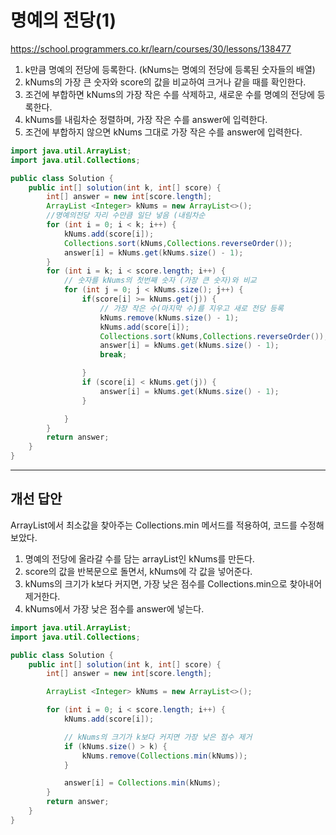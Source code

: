 # 명예의 전당(1)

https://school.programmers.co.kr/learn/courses/30/lessons/138477


1. k만큼 명예의 전당에 등록한다. (kNums는 명예의 전당에 등록된 숫자들의 배열)
2. kNums의 가장 큰 숫자와 score의 값을 비교하여 크거나 같을 때를 확인한다.
3. 조건에 부합하면 kNums의 가장 작은 수를 삭제하고, 새로운 수를 명예의 전당에 등록한다.
4. kNums를 내림차순 정렬하며, 가장 작은 수를 answer에 입력한다.
4. 조건에 부합하지 않으면 kNums 그대로 가장 작은 수를 answer에 입력한다.

```java
import java.util.ArrayList;
import java.util.Collections;

public class Solution {
    public int[] solution(int k, int[] score) {
        int[] answer = new int[score.length];
        ArrayList <Integer> kNums = new ArrayList<>();
        //명예의전당 자리 수만큼 일단 넣음 (내림차순
        for (int i = 0; i < k; i++) {
            kNums.add(score[i]);
            Collections.sort(kNums,Collections.reverseOrder());
            answer[i] = kNums.get(kNums.size() - 1);
        }
        for (int i = k; i < score.length; i++) {
            // 숫자를 kNums의 첫번째 숫자 (가장 큰 숫자)와 비교
            for (int j = 0; j < kNums.size(); j++) {
                if(score[i] >= kNums.get(j)) {
                    // 가장 작은 수(마지막 수)를 지우고 새로 전당 등록
                    kNums.remove(kNums.size() - 1);
                    kNums.add(score[i]);
                    Collections.sort(kNums,Collections.reverseOrder());
                    answer[i] = kNums.get(kNums.size() - 1);
                    break;

                }
                if (score[i] < kNums.get(j)) {
                    answer[i] = kNums.get(kNums.size() - 1);
                }

            }
        }
        return answer;
    }
}
```

---

## 개선 답안

ArrayList에서 최소값을 찾아주는 Collections.min 메서드를 적용하여, 코드를 수정해보았다.

1. 명예의 전당에 올라갈 수를 담는 arrayList인 kNums를 만든다.
2. score의 값을 반복문으로 돌면서, kNums에 각 값을 넣어준다.
3. kNums의 크기가 k보다 커지면, 가장 낮은 점수를 Collections.min으로 찾아내어 제거한다.
4. kNums에서 가장 낮은 점수를 answer에 넣는다.


```java
import java.util.ArrayList;
import java.util.Collections;

public class Solution {
    public int[] solution(int k, int[] score) {
        int[] answer = new int[score.length];

        ArrayList <Integer> kNums = new ArrayList<>();

        for (int i = 0; i < score.length; i++) {
            kNums.add(score[i]);

            // kNums의 크기가 k보다 커지면 가장 낮은 점수 제거
            if (kNums.size() > k) {
                kNums.remove(Collections.min(kNums));
            }

            answer[i] = Collections.min(kNums);
        }
        return answer;
    }
}
```